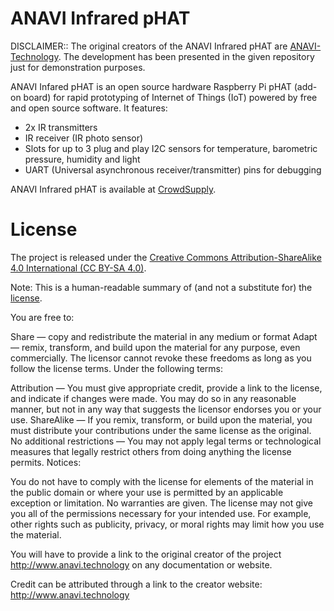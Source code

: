 # ANAVI Infrared pHAT

DISCLAIMER:: The original creators of the ANAVI Infrared pHAT are [ANAVI-Technology](https://anavi.technology/). The development has been presented in the given repository just for demonstration purposes.

ANAVI Infared pHAT is an open source hardware Raspberry Pi pHAT (add-on board) for rapid prototyping of Internet of Things (IoT) powered by free and open source software. It features:

* 2x IR transmitters
* IR receiver (IR photo sensor)
* Slots for up to 3 plug and play I2C sensors for temperature, barometric pressure, humidity and light
* UART (Universal asynchronous receiver/transmitter) pins for debugging

ANAVI Infrared pHAT is available at [CrowdSupply](https://www.crowdsupply.com/anavi-technology/infrared-phat).

# License

The project is released under the [Creative Commons Attribution-ShareAlike 4.0 International (CC BY-SA 4.0)](https://creativecommons.org/licenses/by-sa/4.0/).

Note: This is a human-readable summary of (and not a substitute for) the [license](https://creativecommons.org/licenses/by-sa/4.0/legalcode).

You are free to:

Share — copy and redistribute the material in any medium or format Adapt — remix, transform, and build upon the material for any purpose, even commercially. The licensor cannot revoke these freedoms as long as you follow the license terms. Under the following terms:

Attribution — You must give appropriate credit, provide a link to the license, and indicate if changes were made. You may do so in any reasonable manner, but not in any way that suggests the licensor endorses you or your use. ShareAlike — If you remix, transform, or build upon the material, you must distribute your contributions under the same license as the original. No additional restrictions — You may not apply legal terms or technological measures that legally restrict others from doing anything the license permits. Notices:

You do not have to comply with the license for elements of the material in the public domain or where your use is permitted by an applicable exception or limitation. No warranties are given. The license may not give you all of the permissions necessary for your intended use. For example, other rights such as publicity, privacy, or moral rights may limit how you use the material.

You will have to provide a link to the original creator of the project http://www.anavi.technology on any documentation or website.

Credit can be attributed through a link to the creator website: http://www.anavi.technology
